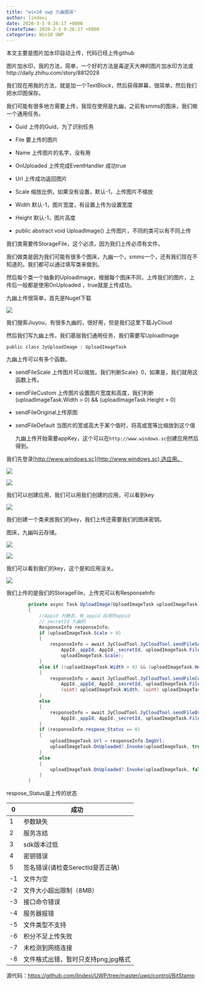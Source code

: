 ```yaml
---
title: "win10 uwp 九幽图床"
author: lindexi
date: 2020-3-5 9:26:17 +0800
CreateTime: 2020-3-5 9:26:17 +0800
categories: Win10 UWP
---
```


本文主要是图片加水印自动上传，代码已经上传github

<!--more-->



<div id="toc"></div>

图片加水印，我的方法，简单，一个好的方法是毒逆天大神的图片加水印方法或http://daily.zhihu.com/story/8812028

我们现在用我的方法，就是加一个TextBlock，然后获得屏幕，很简单，然后我们把水印图保存。

我们可能有很多地方需要上传，我现在使用是九幽，之前有smms的图床，我们做一个通用任务。

 - Guid 上传的Guid，为了识别任务

 - File 要上传的图片

 - Name 上传图片的名字，没有用

 - OnUploaded 上传完成EventHandler<bool> 成功true

 - Url 上传成功返回图片

 - Scale 缩放比例，如果没有设置，默认-1，上传图片不缩放

 - Width 默认-1，图片宽度，有设置上传为设置宽度

 - Height 默认-1，图片高度

 - public abstract void UploadImage() 上传图片，不同的类可以有不同上传

我们类需要传StorageFile，这个必须，因为我们上传必须有文件。

我们做类是因为我们可能有很多个图床，九幽一个，smms一个，还有我们现在不知道的。我们都可以通过填写类来做到。

然后每个类一个抽象的UploadImage，根据每个图床不同，上传我们的图片，上传后一般都是使用OnUploaded ，true就是上传成功。

九幽上传很简单，首先是Nuget下载

![](http://jycloud.9uads.com/web/GetObject.aspx?filekey=2a5bef95bb3678d2836d9d2e0753e754)

我们搜索Jiuyou，有很多九幽的，很好用，但是我们这里下载JyCloud

然后我们写九幽上传，我们基层我们通用任务，我们需要写UploadImage

`public class JyUploadImage : UploadImageTask`

九幽上传可以有多个函数。

- sendFileScale 上传图片可以缩放。我们判断Scale》0，如果是，我们就用这函数上传。

- sendFileCustom 上传图片设置图片宽度和高度，我们判断(uploadImageTask.Width > 0) && (uploadImageTask.Height > 0)

- sendFileOriginal上传原图

- sendFileDefault 当图片的宽或高大于某个值时，将高或宽等比缩放到这个值

  九幽上传开始需要appKey，这个可以在`http://www.windows.sc`创建应用然后得到。

我们先登录[http://www.windows.sc](http://www.windows.sc),选应用。

![](http://jycloud.9uads.com/web/GetObject.aspx?filekey=cc9dbe08cc1697a37b5ebf29a101a66d)

![](http://jycloud.9uads.com/web/GetObject.aspx?filekey=a042475a5c7e36609567708ba9904f43)

我们可以创建应用，我们可以用我们创建的应用，可以看到key

![](http://jycloud.9uads.com/web/GetObject.aspx?filekey=5ead83cda56807f1502d939630fb6419)

我们创建一个类来放我们的key，我们上传还需要我们的图床密钥。

图床，九幽叫云存储。

![](http://jycloud.9uads.com/web/GetObject.aspx?filekey=6cfff56cd26ce5c74a07969517f122d6)

![](http://jycloud.9uads.com/web/GetObject.aspx?filekey=5538bd7846ed0ad0caab77fc93dd4c1a)

我们可以看到我们的key，这个是和应用没关。

![](http://jycloud.9uads.com/web/GetObject.aspx?filekey=4607f51cd9435b25a7602ca0318dff8c)

我们上传的是我们的StorageFile，上传完可以有ResponseInfo

```csharp
        private async Task UploadImage(UploadImageTask uploadImageTask)
        {
            //Appid 为静态，有_appid 应用的appid
            //_secretId 九幽的
            ResponseInfo responseInfo;
            if (uploadImageTask.Scale > 0)
            {
                responseInfo = await JyCloudTool.JyCloudTool.sendFileScale(
                    AppId._appId, AppId._secretId, uploadImageTask.File,
                    uploadImageTask.Scale);
            }
            else if ((uploadImageTask.Width > 0) && (uploadImageTask.Height > 0))
            {
                responseInfo = await JyCloudTool.JyCloudTool.sendFileCustom(
                    AppId._appId, AppId._secretId, uploadImageTask.File,
                    (uint) uploadImageTask.Width, (uint) uploadImageTask.Height);
            }
            else
            {
                responseInfo = await JyCloudTool.JyCloudTool.sendFileOriginal(
                    AppId._appId, AppId._secretId, uploadImageTask.File);
            }
            if (responseInfo.respose_Status == 0)
            {
                uploadImageTask.Url = responseInfo.ImgUrl;
                uploadImageTask.OnUploaded?.Invoke(uploadImageTask, true);
            }
            else
            {
                uploadImageTask.OnUploaded?.Invoke(uploadImageTask, false);
            }
        }


```

respose_Status是上传的状态

|0|成功|
|--|--|
|1|参数缺失|
|2|服务冻结|
|3|sdk版本过低|
|4|密钥错误|
|5|签名错误(请检查SerectId是否正确）|
|-1|文件为空|
|-2|文件大小超出限制（8MB）|
|-3|接口命令错误|
|-4|服务器报错|
|-5|文件类型不支持|
|-6|积分不足上传失败|
|-7|未检测到网络连接|
|-8|文件格式出错，暂时只支持png,jpg格式|

源代码：https://github.com/lindexi/UWP/tree/master/uwp/control/BitStamp 


